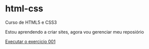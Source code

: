 # html-css
 Curso de HTML5 e CSS3

 Estou aprendendo a criar sites, agora vou gerenciar meu reposiório

<a href= " https://mattheusgabriel.github.io/html-css/exercicios/EX001/index.html"> Executar o exercicio 001</a>